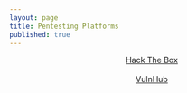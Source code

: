```yaml
---
layout: page
title: Pentesting Platforms
published: true
---
```


<center>
<a href="{{ site.baseurl }}/">Hack The Box</a><br><br>
<a href="{{ site.baseurl }}/">VulnHub</a><br><br>
</center>